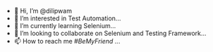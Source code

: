 - 👋 Hi, I’m @dilipwam
- 👀 I’m interested in Test Automation...
- 🌱 I’m currently learning Selenium...
- 💞️ I’m looking to collaborate on Selenium and Testing Framework...
- 📫 How to reach me *#BeMyFriend* ...

<!---
dilipwam/dilipwam is a ✨ special ✨ repository because its `README.md` (this file) appears on your GitHub profile.
You can click the Preview link to take a look at your changes.
--->
